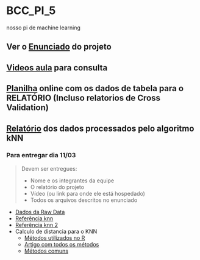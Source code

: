 # BCC_PI_5
nosso pi de machine learning

## Ver o [Enunciado](https://docs.google.com/document/d/1KMhviI2vlMpBUwwVYIJ7xQVnJfs1S8F1BxdusB5R8Zw/edit#heading=h.3zuzercjv3zu) do projeto

## [Videos aula](https://www.youtube.com/playlist?list=PLbbFJ2MmYjeOcPXXvZkRj-ouaIboUX2mH) para consulta

## [Planilha](https://docs.google.com/spreadsheets/d/1wZaiO_AeL9jSK8vC1ECI-aGfr7l-37uKzIdM__cwAlI/edit?usp=sharing) online com os dados de tabela para o RELATÓRIO (Incluso relatorios de Cross Validation)

## [Relatório](https://docs.google.com/document/d/105m8H7JdKH5iDZQW9n43j-WAvwfn_TA_WCCC6BRGKac/edit?usp=sharing) dos dados processados pelo algoritmo kNN

### Para entregar dia 11/03
> Devem ser entregues:
>
> - Nome e os integrantes da equipe
> - O relatório do projeto
> - Vídeo (ou link para onde ele está hospedado)
> - Todos os arquivos descritos no enunciado

- [Dados da Raw Data](https://github.com/femoreti/BCC_PI_5/blob/master/Normalizer/Normalizer/Raw%20Data/README.md)
- [Referência knn](https://machinelearningmastery.com/tutorial-to-implement-k-nearest-neighbors-in-python-from-scratch/)
- [Referência knn 2](http://dataaspirant.com/2016/12/27/k-nearest-neighbor-algorithm-implementaion-python-scratch/)
- Calculo de distancia para o KNN
  - [Métodos utilizados no R](https://www.rdocumentation.org/packages/stats/versions/3.4.3/topics/dist)
  - [Artigo com todos os métodos](https://pdfs.semanticscholar.org/5b73/53faf5b8b46d4aedd3976b88b9ff0b27c8eb.pdf)
  - [Métodos comuns](https://www.ncbi.nlm.nih.gov/pmc/articles/PMC4978658/)
